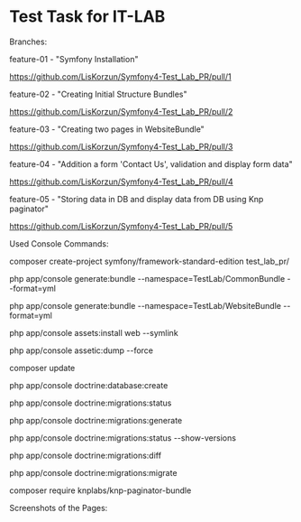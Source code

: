 Test Task for IT-LAB
========================

Branches:

feature-01  -  "Symfony Installation"

https://github.com/LisKorzun/Symfony4-Test_Lab_PR/pull/1

feature-02  -  "Creating Initial Structure Bundles"

https://github.com/LisKorzun/Symfony4-Test_Lab_PR/pull/2

feature-03  -  "Creating two pages in WebsiteBundle"

https://github.com/LisKorzun/Symfony4-Test_Lab_PR/pull/3

feature-04  -  "Addition a form 'Contact Us', validation and display form data"

https://github.com/LisKorzun/Symfony4-Test_Lab_PR/pull/4

feature-05  -  "Storing data in DB and display data from DB using Knp paginator"

https://github.com/LisKorzun/Symfony4-Test_Lab_PR/pull/5

Used Console Commands:

composer create-project symfony/framework-standard-edition test_lab_pr/

php app/console generate:bundle --namespace=TestLab/CommonBundle --format=yml

php app/console generate:bundle --namespace=TestLab/WebsiteBundle --format=yml

php app/console assets:install web --symlink

php app/console assetic:dump --force

composer update

php app/console doctrine:database:create

php app/console doctrine:migrations:status

php app/console doctrine:migrations:generate

php app/console doctrine:migrations:status --show-versions

php app/console doctrine:migrations:diff

php app/console doctrine:migrations:migrate

composer require knplabs/knp-paginator-bundle

Screenshots  of the Pages:
